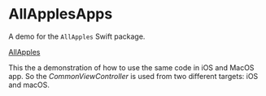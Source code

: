 # AllApplesApps

A demo for the `AllApples` Swift package.

 [AllApples](https://github.com/mihaelamj/allapples)

This the a demonstration of how to use the same code in iOS and MacOS app.
So the *CommonViewController* is used from two different targets: iOS and macOS.
